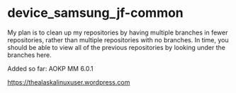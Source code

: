 # device_samsung_jf-common

My plan is to clean up my repositories by having multiple branches in fewer repositories, rather than multiple repositories with no branches. In time, you should be able to view all of the previous repositories by looking under the branches here.

Added so far:
AOKP MM 6.0.1

https://thealaskalinuxuser.wordpress.com
